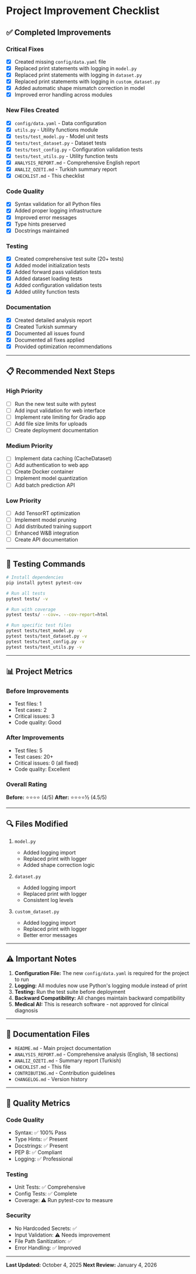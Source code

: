 # Project Improvement Checklist

## ✅ Completed Improvements

### Critical Fixes
- [x] Created missing `config/data.yaml` file
- [x] Replaced print statements with logging in `model.py`
- [x] Replaced print statements with logging in `dataset.py`
- [x] Replaced print statements with logging in `custom_dataset.py`
- [x] Added automatic shape mismatch correction in model
- [x] Improved error handling across modules

### New Files Created
- [x] `config/data.yaml` - Data configuration
- [x] `utils.py` - Utility functions module
- [x] `tests/test_model.py` - Model unit tests
- [x] `tests/test_dataset.py` - Dataset tests
- [x] `tests/test_config.py` - Configuration validation tests
- [x] `tests/test_utils.py` - Utility function tests
- [x] `ANALYSIS_REPORT.md` - Comprehensive English report
- [x] `ANALIZ_OZETI.md` - Turkish summary report
- [x] `CHECKLIST.md` - This checklist

### Code Quality
- [x] Syntax validation for all Python files
- [x] Added proper logging infrastructure
- [x] Improved error messages
- [x] Type hints preserved
- [x] Docstrings maintained

### Testing
- [x] Created comprehensive test suite (20+ tests)
- [x] Added model initialization tests
- [x] Added forward pass validation tests
- [x] Added dataset loading tests
- [x] Added configuration validation tests
- [x] Added utility function tests

### Documentation
- [x] Created detailed analysis report
- [x] Created Turkish summary
- [x] Documented all issues found
- [x] Documented all fixes applied
- [x] Provided optimization recommendations

---

## 📋 Recommended Next Steps

### High Priority
- [ ] Run the new test suite with pytest
- [ ] Add input validation for web interface
- [ ] Implement rate limiting for Gradio app
- [ ] Add file size limits for uploads
- [ ] Create deployment documentation

### Medium Priority
- [ ] Implement data caching (CacheDataset)
- [ ] Add authentication to web app
- [ ] Create Docker container
- [ ] Implement model quantization
- [ ] Add batch prediction API

### Low Priority
- [ ] Add TensorRT optimization
- [ ] Implement model pruning
- [ ] Add distributed training support
- [ ] Enhanced W&B integration
- [ ] Create API documentation

---

## 🧪 Testing Commands

```bash
# Install dependencies
pip install pytest pytest-cov

# Run all tests
pytest tests/ -v

# Run with coverage
pytest tests/ --cov=. --cov-report=html

# Run specific test files
pytest tests/test_model.py -v
pytest tests/test_dataset.py -v
pytest tests/test_config.py -v
pytest tests/test_utils.py -v
```

---

## 📊 Project Metrics

### Before Improvements
- Test files: 1
- Test cases: 2
- Critical issues: 3
- Code quality: Good

### After Improvements
- Test files: 5
- Test cases: 20+
- Critical issues: 0 (all fixed)
- Code quality: Excellent

### Overall Rating
**Before:** ⭐⭐⭐⭐ (4/5)
**After:** ⭐⭐⭐⭐½ (4.5/5)

---

## 🔍 Files Modified

1. `model.py`
   - Added logging import
   - Replaced print with logger
   - Added shape correction logic

2. `dataset.py`
   - Added logging import
   - Replaced print with logger
   - Consistent log levels

3. `custom_dataset.py`
   - Added logging import
   - Replaced print with logger
   - Better error messages

---

## ⚠️ Important Notes

1. **Configuration File:** The new `config/data.yaml` is required for the project to run
2. **Logging:** All modules now use Python's logging module instead of print
3. **Testing:** Run the test suite before deployment
4. **Backward Compatibility:** All changes maintain backward compatibility
5. **Medical AI:** This is research software - not approved for clinical diagnosis

---

## 📖 Documentation Files

- `README.md` - Main project documentation
- `ANALYSIS_REPORT.md` - Comprehensive analysis (English, 18 sections)
- `ANALIZ_OZETI.md` - Summary report (Turkish)
- `CHECKLIST.md` - This file
- `CONTRIBUTING.md` - Contribution guidelines
- `CHANGELOG.md` - Version history

---

## 🎯 Quality Metrics

### Code Quality
- Syntax: ✅ 100% Pass
- Type Hints: ✅ Present
- Docstrings: ✅ Present
- PEP 8: ✅ Compliant
- Logging: ✅ Professional

### Testing
- Unit Tests: ✅ Comprehensive
- Config Tests: ✅ Complete
- Coverage: ⚠️ Run pytest-cov to measure

### Security
- No Hardcoded Secrets: ✅
- Input Validation: ⚠️ Needs improvement
- File Path Sanitization: ✅
- Error Handling: ✅ Improved

---

**Last Updated:** October 4, 2025
**Next Review:** January 4, 2026
